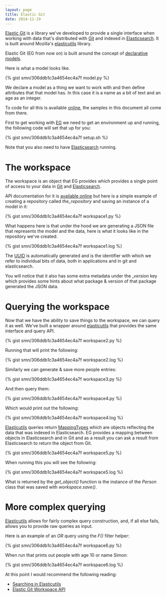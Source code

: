 ```yaml
---
layout: page
title: Elastic Git
date: 2014-11-19
---
```


[Elastic Git][eg] is a library we've developed to provide a single interface
when working with data that's distributed with [Git][git] and indexed
in [Elasticsearch][es]. It is built around Mozilla's [elasticutils][eu]
library.

Elastic Git (EG from now on) is built around the concept of
[declarative models][model].

Here is what a model looks like.

{% gist smn/306ddb1c3a4654ec4a7f model.py %}

We declare a model as a thing we want to work with and then define attributes
that that model has. In this case it is a name as a bit of text and an age
as an integer.

To code for all this is available [online](https://gist.github.com/smn/306ddb1c3a4654ec4a7f),
the samples in this document all come from there.

First to get working with [EG][eg] we need to get an environment up
and running, the following code will set that up for you:

{% gist smn/306ddb1c3a4654ec4a7f setup.sh %}

Note that you also need to have [Elasticsearch][es] running.

# The workspace

The workspace is an object that EG provides which provides a single point
of access to your data in [Git][git] and [Elasticsearch][es].

API documentation for it is [available online][eg] but here is a simple
example of creating a repository called *the_repository* and saving an
instance of a model in it:

{% gist smn/306ddb1c3a4654ec4a7f workspace1.py %}

What happens here is that under the hood we are generating a JSON file that
represents the model and the data, here is what it looks like in the
repository we've created:

{% gist smn/306ddb1c3a4654ec4a7f workspace1.log %}

The [UUID][uuid] is automatically generated and is the identifier with which
we refer to individual bits of data, both in applications and in git and
elasticsearch.

You will notice that it also has some extra metadata under the *_version* key
which provides some hints about what package & version of that package
generated the JSON data.

# Querying the workspace

Now that we have the ability to save things to the workspace, we can query
it as well. We've built a wrapper around [elasticutils][eu] that provides
the same interface and query API.

{% gist smn/306ddb1c3a4654ec4a7f workspace2.py %}

Running that will print the following:

{% gist smn/306ddb1c3a4654ec4a7f workspace2.log %}

Similarly we can generate & save more people entries:

{% gist smn/306ddb1c3a4654ec4a7f workspace3.py %}

And then query them:

{% gist smn/306ddb1c3a4654ec4a7f workspace4.py %}

Which would print out the following:

{% gist smn/306ddb1c3a4654ec4a7f workspace4.log %}

[Elasticutils][eu] queries return [MappingTypes][mapping_type] which are
objects reflecting the data that was indexed in Elasticsearch. EG provides
a mapping between objects in Elasticsearch and in Git and as a result you can
ask a result from Elasticsearch to return the object from Git.

{% gist smn/306ddb1c3a4654ec4a7f workspace5.py %}

When running this you will see the following:

{% gist smn/306ddb1c3a4654ec4a7f workspace5.log %}

What is returned by the *get_object()* function is the instance of the
*Person* class that was saved with *workspace.save()*.

# More complex querying

[Elasticutils][eu] allows for fairly complex query construction, and, if all
else fails, allows you to provide raw queries as input.

Here is an example of an *OR* query using the *F()* filter helper:

{% gist smn/306ddb1c3a4654ec4a7f workspace6.py %}

When run that prints out people with age 10 or name Simon:

{% gist smn/306ddb1c3a4654ec4a7f workspace6.log %}

At this point I would recommend the following reading:

- [Searching in Elasticutils](https://elasticutils.readthedocs.org/en/latest/searching.html#searching)
- [Elastic Git Workspace API](http://elastic-git.readthedocs.org/en/latest/managers.html#elasticgit.manager.Workspace)

[eg]: http://elastic-git.rtfd.org
[git]: http://git-scm.com
[es]: http://elasticsearch.org
[eu]: http://elasticutils.rtfd.org
[model]: http://en.wikipedia.org/wiki/Conceptual_model_(computer_science)
[uuid]: http://en.wikipedia.org/wiki/Universally_unique_identifier
[mapping_type]: https://elasticutils.readthedocs.org/en/latest/mappingtype.html